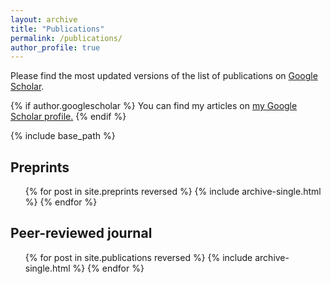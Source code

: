 ```yaml
---
layout: archive
title: "Publications"
permalink: /publications/
author_profile: true
---
```

Please find the most updated versions of the list of publications on [Google Scholar](https://scholar.google.com/citations?user=GzDlXfUAAAAJ).

{% if author.googlescholar %}
  You can find my articles on <u><a href="{{author.googlescholar}}">my Google Scholar profile</a>.</u>
{% endif %}

{% include base_path %}

## Preprints

   <ul>{% for post in site.preprints reversed %}
      {% include archive-single.html %}
   {% endfor %}</ul>

## Peer-reviewed journal

   <ul>{% for post in site.publications reversed %}
     {% include archive-single.html %}
   {% endfor %}</ul>
